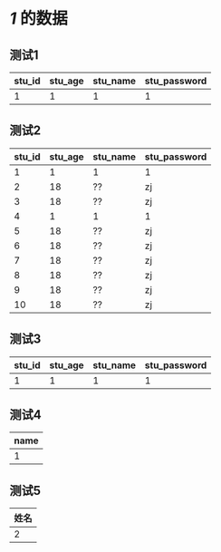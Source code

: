 # *1* 的数据## 测试1|stu_id|stu_age|stu_name|stu_password|| ----- | ----- | ----- | ----- ||1|1|1|1|## 测试2|stu_id|stu_age|stu_name|stu_password|| ----- | ----- | ----- | ----- ||1|1|1|1||2|18|??|zj||3|18|??|zj||4|1|1|1||5|18|??|zj||6|18|??|zj||7|18|??|zj||8|18|??|zj||9|18|??|zj||10|18|??|zj|## 测试3|stu_id|stu_age|stu_name|stu_password|| ----- | ----- | ----- | ----- ||1|1|1|1|## 测试4|name|| ----- ||1|## 测试5|姓名|| ----- ||2|